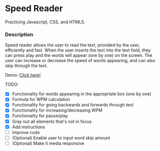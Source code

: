 # Speed Reader 

Practicing Javascript, CSS, and HTML5. 

### Description 

Speed reader allows the user to read the text, provided by the user, efficiently and fast. When the user inserts the text into the text field, they can press play and the words will appear (one by one) on the screen. The user can increase or decrease the speed of words appearing, and can also skip through the text. 

Demo: [Click here!](https://htmlpreview.github.io/?https://github.com/spinsauce/speed-reader/blob/master/index.html) 

TODO: 
- [x] Functionality for words appearing in the appropriate box (one by one)
- [x] Formula for WPM calculation
- [x] Functionality for going backwards and forwards through text
- [x] Functionality for increasing/decreasing WPM
- [x] Functionality for pause/play
- [x] Gray out all elements that's not in focus
- [x] Add instructions
- [ ] Improve code 
- [ ] \(Optional) Enable user to input word skip amount
- [ ] \(Optional) Make it media responsive